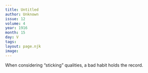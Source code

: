 ```yaml
---
title: Untitled
author: Unknown
issue: 12
volume: 4
year: 1916
month: 15
day: V
tags:
layout: page.njk
image:
---
```

When considering “sticking” qualities, a bad habit holds the record.
